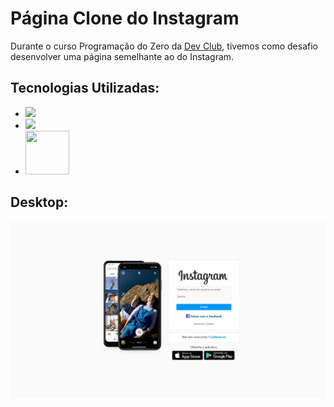 <h1>Página Clone do Instagram</h1>
Durante o curso Programação do Zero da <a href="https://rodolfomori.com.br/devclub/">Dev Club</a>, tivemos como desafio desenvolver uma página semelhante ao do Instagram.

<h2>Tecnologias Utilizadas:</h2>
<ul>
<li><img src="https://img.shields.io/badge/HTML5-E34F26?style=for-the-badge&logo=html5&logoColor=white" width="70px" /></li>
<li><img src="https://img.shields.io/badge/CSS3-1572B6?style=for-the-badge&logo=css3&logoColor=white" width="70px" /></li>
<li><img src="https://img.shields.io/badge/JavaScript-323330?style=for-the-badge&logo=javascript&logoColor=F7DF1E" width="70px" height="70px"/></li>
</ul>
<h2>Desktop:</h2>
<img src="https://github.com/AndersonDinizDev/instagram-clone/blob/main/img/desktop.png?raw=true" />
